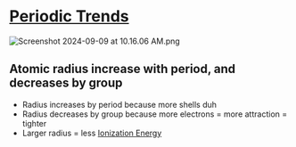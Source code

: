 # [Periodic Trends](./../Periodic-Trends/)
![Screenshot 2024-09-09 at 10.16.06 AM.png](./../Screenshot-2024-09-09-at-10.16.06-AM.png/)

## Atomic radius increase with period, and decreases by group
- Radius increases by period because more shells duh
- Radius decreases by group because more electrons = more attraction = tighter
- Larger radius = less [Ionization Energy](./../Ionization-Energy/)
